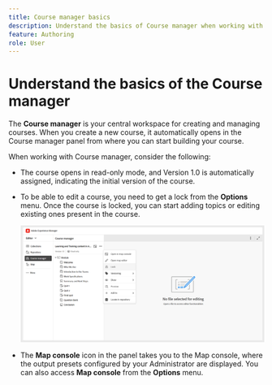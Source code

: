 ```yaml
---
title: Course manager basics  
description: Understand the basics of Course manager when working with Learning and Training content in Adobe Experience Manager Guides.  
feature: Authoring 
role: User
---
```

# Understand the basics of the Course manager  

The **Course manager** is your central workspace for creating and managing courses. When you create a new course, it automatically opens in the Course manager panel from where you can start building your course.  

When working with Course manager, consider the following:  

- The course opens in read-only mode, and Version 1.0 is automatically assigned, indicating the initial version of the course. 
- To be able to edit a course, you need to get a lock from the **Options** menu. Once the course is locked, you can start adding topics or editing existing ones present in the course. 

    ![](assets/course-manager-lock-course.png)
- The **Map console** icon in the panel takes you to the Map console, where the output presets configured by your Administrator are displayed. You can also access **Map console** from the **Options** menu.  